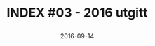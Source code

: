 ---
title: |
  INDEX #03 - 2016 utgitt
url: 
  issuu: https://issuu.com/ifiindex/docs/elektronisk
tags: ifi-avis, index, minor
year: 2016
date: 2016-09-14
view: none
---